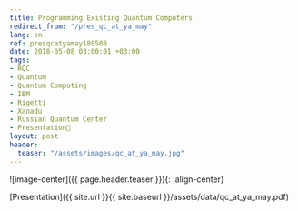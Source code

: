 ```yaml
---
title: Programming Existing Quantum Computers
redirect_from: "/pres_qc_at_ya_may"
lang: en
ref: presqcatyamay180508
date: 2018-05-08 03:00:01 +03:00
tags:
- RQC
- Quantum
- Quantum Computing
- IBM
- Rigetti
- Xanadu
- Russian Quantum Center
- Presentation🎯
layout: post
header:
  teaser: "/assets/images/qc_at_ya_may.jpg"
---
```


![image-center]({{ page.header.teaser }}){: .align-center}

[Presentation]({{ site.url }}{{ site.baseurl }}/assets/data/qc_at_ya_may.pdf)
